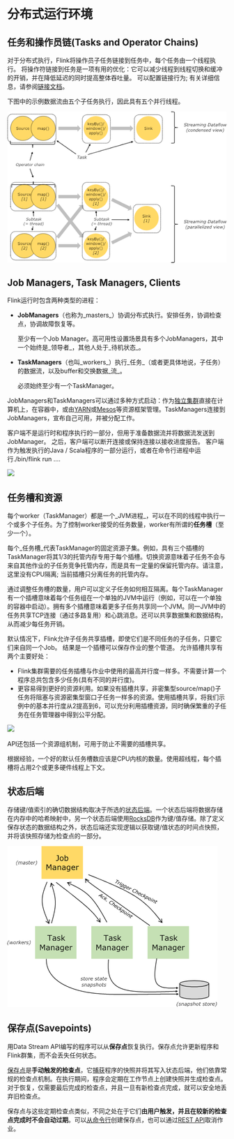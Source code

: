 # 分布式运行环境

## 任务和操作员链\(Tasks and Operator Chains\)

对于分布式执行，Flink将操作员子任务链接到任务中，每个任务由一个线程执行。 将操作符链接到任务是一项有用的优化：它可以减少线程到线程切换和缓冲的开销，并在降低延迟的同时提高整体吞吐量。 可以配置链接行为; 有关详细信息，请参阅[链接文档](https://ci.apache.org/projects/flink/flink-docs-release-1.7/dev/stream/operators/#task-chaining-and-resource-groups)。

下图中的示例数据流由五个子任务执行，因此具有五个并行线程。

![](../.gitbook/assets/image%20%2827%29.png)

## Job Managers, Task Managers, Clients

Flink运行时包含两种类型的进程：

* **JobManagers**（也称为_masters_）协调分布式执行。安排任务，协调检查点，协调故障恢复等。

  至少有一个Job Manager。高可用性设置场景具有多个JobManagers，其中一个始终是_领导者_，其他人处于_待机状态_。

* **TaskManagers**（也叫_workers_）执行_任务_（或者更具体地说，子任务）的数据流，以及buffer和交换数据_流_。

  必须始终至少有一个TaskManager。

JobManagers和TaskManagers可以通过多种方式启动：作为[独立集群](https://ci.apache.org/projects/flink/flink-docs-release-1.7/ops/deployment/cluster_setup.html)直接在计算机上，在容器中，或由[YARN](https://ci.apache.org/projects/flink/flink-docs-release-1.7/ops/deployment/yarn_setup.html)或[Mesos](https://ci.apache.org/projects/flink/flink-docs-release-1.7/ops/deployment/mesos.html)等资源框架管理。TaskManagers连接到JobManagers，宣布自己可用，并被分配工作。

客户端不是运行时和程序执行的一部分，但用于准备数据流并将数据流发送到JobManager。 之后，客户端可以断开连接或保持连接以接收进度报告。 客户端作为触发执行的Java / Scala程序的一部分运行，或者在命令行进程中运行./bin/flink run ....

![](../.gitbook/assets/image%20%285%29.png)

## 任务槽和资源

每个worker（TaskManager）都是一个_JVM进程_，可以在不同的线程中执行一个或多个子任务。为了控制worker接受的任务数量，worker有所谓的**任务槽**（至少一个）。

每个_任务槽_代表TaskManager的固定资源子集。例如，具有三个插槽的TaskManager将其1/3的托管内存专用于每个插槽。切换资源意味着子任务不会与来自其他作业的子任务竞争托管内存，而是具有一定量的保留托管内存。请注意，这里没有CPU隔离; 当前插槽只分离任务的托管内存。

通过调整任务槽的数量，用户可以定义子任务如何相互隔离。每个TaskManager有一个插槽意味着每个任务组在一个单独的JVM中运行（例如，可以在一个单独的容器中启动）。拥有多个插槽意味着更多子任务共享同一个JVM。同一JVM中的任务共享TCP连接（通过多路复用）和心跳消息。还可以共享数据集和数据结构，从而减少每任务开销。

默认情况下，Flink允许子任务共享插槽，即使它们是不同任务的子任务，只要它们来自同一个Job。 结果是一个插槽可以保存作业的整个管道。 允许插槽共享有两个主要好处：

* Flink集群需要的任务插槽与作业中使用的最高并行度一样多。不需要计算一个程序总共包含多少任务\(具有不同的并行度\)。
* 更容易得到更好的资源利用。如果没有插槽共享，非密集型source/map\(\)子任务将阻塞与资源密集型窗口子任务一样多的资源。使用插槽共享，将我们示例中的基本并行度从2提高到6，可以充分利用插槽资源，同时确保繁重的子任务在任务管理器中得到公平分配。

![](../.gitbook/assets/image%20%289%29.png)

API还包括一个资源组机制，可用于防止不需要的插槽共享。

根据经验，一个好的默认任务槽数应该是CPU内核的数量。使用超线程，每个插槽将占用2个或更多硬件线程上下文。

## 状态后端

存储键/值索引的确切数据结构取决于所选的[状态后端](https://ci.apache.org/projects/flink/flink-docs-release-1.7/ops/state/state_backends.html)。一个状态后端将数据存储在内存中的哈希映射中，另一个状态后端使用[RocksDB](http://rocksdb.org/)作为键/值存储。除了定义保存状态的数据结构之外，状态后端还实现逻辑以获取键/值状态的时间点快照，并将该快照存储为检查点的一部分。

![](../.gitbook/assets/image%20%2835%29.png)

## 保存点\(Savepoints\)

用Data Stream API编写的程序可以从**保存点**恢复执行。保存点允许更新程序和Flink群集，而不会丢失任何状态。

[保存点](https://ci.apache.org/projects/flink/flink-docs-release-1.7/ops/state/savepoints.html)是**手动触发的检查点**，它[捕获](https://ci.apache.org/projects/flink/flink-docs-release-1.7/ops/state/savepoints.html)程序的快照并将其写入状态后端，他们依靠常规的检查点机制。在执行期间，程序会定期在工作节点上创建快照并生成检查点。对于恢复，仅需要最后完成的检查点，并且一旦有新检查点完成，就可以安全地丢弃旧检查点。

保存点与这些定期检查点类似，不同之处在于它们**由用户触发，**并且在较新的检查点完成时**不会自动过期**。可以[从命令行](https://ci.apache.org/projects/flink/flink-docs-release-1.7/ops/cli.html#savepoints)创建保存点，也可以通过[REST API](https://ci.apache.org/projects/flink/flink-docs-release-1.7/monitoring/rest_api.html#cancel-job-with-savepoint)取消作业。

